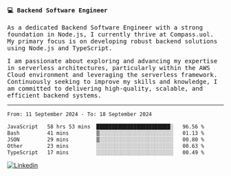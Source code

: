 
<samp>
  
#### 💻 Backend Software Engineer

As a dedicated Backend Software Engineer with a strong foundation in Node.js, I currently thrive at Compass.uol. My primary focus is on developing robust backend solutions using Node.js and TypeScript.

I am passionate about exploring and advancing my expertise in serverless architectures, particularly within the AWS Cloud environment and leveraging the serverless framework. Continuously seeking to improve my skills and knowledge, I am committed to delivering high-quality, scalable, and efficient backend systems.

---

<!--START_SECTION:waka-->

```txt
From: 11 September 2024 - To: 18 September 2024

JavaScript   58 hrs 53 mins  ████████████████████████░   96.56 %
Bash         41 mins         ▒░░░░░░░░░░░░░░░░░░░░░░░░   01.13 %
JSON         29 mins         ▒░░░░░░░░░░░░░░░░░░░░░░░░   00.80 %
Other        23 mins         ░░░░░░░░░░░░░░░░░░░░░░░░░   00.63 %
TypeScript   17 mins         ░░░░░░░░░░░░░░░░░░░░░░░░░   00.49 %
```

<!--END_SECTION:waka-->
  
</samp>

[![Linkedin](https://img.shields.io/badge/-Mateus%20Garcia-c080ff?style=flat-square&logo=Linkedin&logoColor=white&link=https://www.linkedin.com/in/mpgxc)](https://www.linkedin.com/in/mateusogarcia) 
